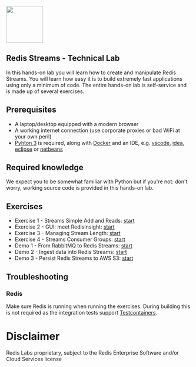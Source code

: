<img src="img/redis-logo-full-color-rgb.png" height=100/>

## Redis Streams - Technical Lab
In this hands-on lab you will learn how to create and manipulate Redis Streams. You will learn how easy it is to build extremely fast applications using only a minimum of code. The entire hands-on lab is self-service and is made up of several exercises.

## Prerequisites

* A laptop/desktop equipped with a modern browser
* A working internet connection (use corporate proxies or bad WiFi at your own peril)
* [Pyhton 3](https://www.python.org/download/releases/3.0/) is required, along with [Docker](https://www.docker.com/products/docker-desktop) and an IDE, e.g. [vscode](https://code.visualstudio.com/), [idea](https://www.jetbrains.com/idea/), [eclipse](https://www.eclipse.org/eclipseide/) or [netbeans](https://netbeans.apache.org/)

## Required knowledge

We expect you to be somewhat familiar with Python but if you're not: don't worry, working source code is provided in this hands-on lab.

## Exercises

* Exercise 1 - Streams Simple Add and Reads: [start](exercises/exercise-1-start.md)
* Exercise 2 - GUI: meet RedisInsight: [start](exercises/exercise-2-start.md)
* Exercise 3 - Managing Stream Length: [start](exercises/exercise-3-start.md)
* Exercise 4 - Streams Consumer Groups: [start](exercises/exercise-4-start.md)
* Demo 1 - From RabbitMQ to Redis Streams: [start](exercises/exercise-5-start.md)
* Demo 2 - Ingest data into Redis Streams: [start](exercises/exercise-6-start.md)
* Demo 3 - Persist Redis Streams to AWS S3: [start](exercises/exercise-7-start.md)

## Troubleshooting

### Redis

Make sure Redis is running when running the exercises. During building this is not required as the integration tests support [Testcontainers](https://www.testcontainers.org/).

# Disclaimer

Redis Labs proprietary, subject to the Redis Enterprise Software and/or Cloud Services license
